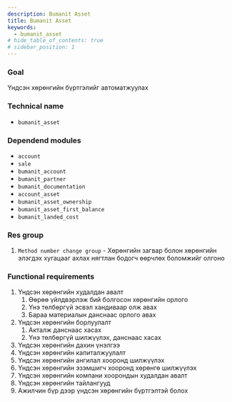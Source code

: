 ```yaml
---
description: Bumanit Asset
title: Bumanit Asset
keywords:
  - bumanit_asset
# hide_table_of_contents: true
# sidebar_position: 1
---
```


### Goal

Үндсэн хөрөнгийн бүртгэлийг автоматжуулах

### Technical name

- `bumanit_asset`

### Dependend modules

- `account`
- `sale`
- `bumanit_account`
- `bumanit_partner`
- `bumanit_documentation`
- `account_asset`
- `bumanit_asset_ownership`
- `bumanit_asset_first_balance`
- `bumanit_landed_cost`

### Res group

1. `Method number change group` - Хөрөнгийн загвар болон хөрөнгийн элэгдэх хугацааг ахлах нягтлан бодогч өөрчлөх боломжийг олгоно

### Functional requirements

1. Үндсэн хөрөнгийн худалдан авалт
   1. Өөрөө үйлдвэрлэж бий болгосон хөрөнгийн орлого
   2. Үнэ төлбөргүй эсвэл хандиваар олж авах
   3. Бараа материалын данснаас орлого авах
2. Үндсэн хөрөнгийн борлуулалт
   1. Акталж данснаас хасах
   2. Үнэ төлбөргүй шилжүүлэх, данснаас хасах
3. Үндсэн хөрөнгийн дахин үнэлгээ
4. Үндсэн хөрөнгийн капиталжуулалт
5. Үндсэн хөрөнгийн ангилал хооронд шилжүүлэх
6. Үндсэн хөрөнгийн эзэмшигч хооронд хөрөнгө шилжүүлэх
7. Үндсэн хөрөнгийн компани хоорондын худалдан авалт
8. Үндсэн хөрөнгийн тайлангууд
9. Ажилчин бүр дээр үндсэн хөрөнгийн бүртгэлтэй болох